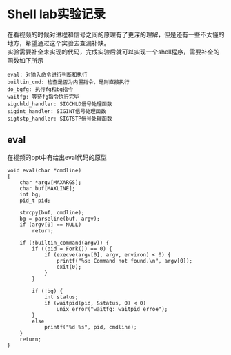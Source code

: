 # Shell lab实验记录

在看视频的时候对进程和信号之间的原理有了更深的理解，但是还有一些不太懂的地方，希望通过这个实验去查漏补缺。  
实验需要补全未实现的代码，完成实验后就可以实现一个shell程序，需要补全的函数如下所示
```
eval: 对输入命令进行判断和执行
builtin_cmd: 检查是否为内置指令，是则直接执行
do_bgfg: 执行fg和bg指令
waitfg: 等待fg指令执行完毕
sigchld_handler: SIGCHLD信号处理函数
sigint_handler: SIGINT信号处理函数
sigtstp_handler: SIGTSTP信号处理函数
```
## eval
在视频的ppt中有给出eval代码的原型
```
void eval(char *cmdline)
{
    char *argv[MAXARGS]; 
    char buf[MAXLINE];
    int bg;
    pid_t pid;

    strcpy(buf, cmdline);
    bg = parseline(buf, argv);
    if (argv[0] == NULL)
        return;

    if (!builtin_command(argv)) {
        if ((pid = Fork()) == 0) {
            if (execve(argv[0], argv, environ) < 0) {
                printf("%s: Command not found.\n", argv[0]);
                exit(0);
            }
        }

        if (!bg) {
            int status;
            if (waitpid(pid, &status, 0) < 0)
                unix_error("waitfg: waitpid erroe");
        }
        else
            printf("%d %s", pid, cmdline);
    }
    return;
}
```

